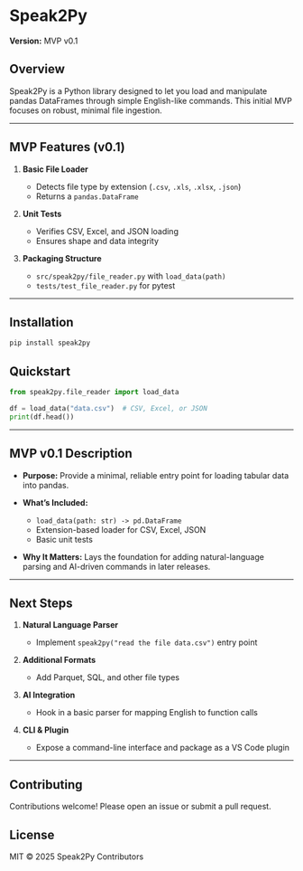 # Speak2Py

**Version:** MVP v0.1

## Overview

Speak2Py is a Python library designed to let you load and manipulate pandas DataFrames through simple English-like commands. This initial MVP focuses on robust, minimal file ingestion.

---

## MVP Features (v0.1)

1. **Basic File Loader**

   - Detects file type by extension (`.csv`, `.xls`, `.xlsx`, `.json`)
   - Returns a `pandas.DataFrame`

2. **Unit Tests**

   - Verifies CSV, Excel, and JSON loading
   - Ensures shape and data integrity

3. **Packaging Structure**

   - `src/speak2py/file_reader.py` with `load_data(path)`
   - `tests/test_file_reader.py` for pytest

---

## Installation

```bash
pip install speak2py
```

## Quickstart

```python
from speak2py.file_reader import load_data

df = load_data("data.csv")  # CSV, Excel, or JSON
print(df.head())
```

---

## MVP v0.1 Description

- **Purpose:** Provide a minimal, reliable entry point for loading tabular data into pandas.
- **What’s Included:**

  - `load_data(path: str) -> pd.DataFrame`
  - Extension-based loader for CSV, Excel, JSON
  - Basic unit tests

- **Why It Matters:** Lays the foundation for adding natural-language parsing and AI-driven commands in later releases.

---

## Next Steps

1. **Natural Language Parser**

   - Implement `speak2py("read the file data.csv")` entry point

2. **Additional Formats**

   - Add Parquet, SQL, and other file types

3. **AI Integration**

   - Hook in a basic parser for mapping English to function calls

4. **CLI & Plugin**

   - Expose a command-line interface and package as a VS Code plugin

---

## Contributing

Contributions welcome! Please open an issue or submit a pull request.

## License

MIT © 2025 Speak2Py Contributors
